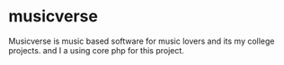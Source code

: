 # musicverse
Musicverse is music based software for music lovers and its my college projects. and I a using core php for this project.
